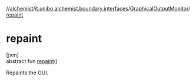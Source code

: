 //[alchemist](../../../index.md)/[it.unibo.alchemist.boundary.interfaces](../index.md)/[GraphicalOutputMonitor](index.md)/[repaint](repaint.md)

# repaint

[jvm]\
abstract fun [repaint](repaint.md)()

Repaints the GUI.
